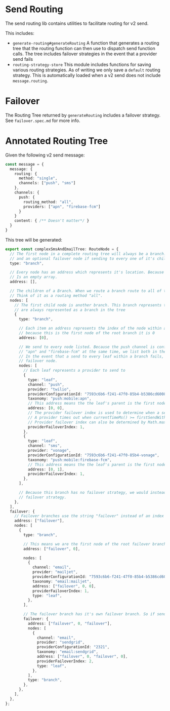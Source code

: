 # Send Routing

The send routing lib contains utilities to facilitate routing for v2 send.

This includes:

- `generate-routing#generateRouting` A function that generates a routing tree that the routing function can then use
  to dispatch send function calls. The tree includes failover strategies in the event that a provider
  send fails
- `routing-strategy-store` This module includes functions for saving various routing strategies.
  As of writing we only save a `default` routing strategy. This is automatically loaded when
  a v2 send does not include `message.routing`.

# Failover

The Routing Tree returned by `generateRouting` includes a failover strategy. See `failover.spec.md`
for more info.

# Annotated Routing Tree

Given the following v2 send message:

```ts
const message = {
  message: {
    routing: {
      method: "single",
      channels: ["push", "sms"]
    },
    channels: {
      push: {
        routing_method: "all",
        providers: ["apn", "firebase-fcm"]
      }
    }
    content: { /** Doesn't matter*/ }
  }
}
```

This tree will be generated:

```ts
export const complexSmsAndEmailTree: RouteNode = {
  // The first node in a complete routing tree will always be a branch. Branches can contain other nodes
  // and an optional failover node if sending to every one of it's child nodes fails.
  type: "branch",

  // Every node has an address which represents it's location. Because this is the root node it
  // Is an empty array.
  address: [],

  // The children of a Branch. When we route a branch route to all of the nodes it contains.
  // Think of it as a routing method "all".
  nodes: [
    // The first child node is another branch. This branch represents the "push" channel. Channels
    // are always represented as a branch in the tree
    {
      type: "branch",

      // Each item an address represents the index of the node within a branch by level
      // because this is the first node of the root branch it is 0
      address: [0],

      // We send to every node listed. Because the push channel is configured to use both
      // "apn" and "firebase-fcm" at the same time, we list both in these nodes.
      // In the event that a send to every leaf within a branch fails, we use the branches
      // failover node.
      nodes: [
        // Each leaf represents a provider to send to
        {
          type: "leaf",
          channel: "push",
          provider: "twilio",
          providerConfigurationId: "7593c6b6-f241-47f0-85b4-b5386cd60086",
          taxonomy: "push:mobile:apn",
          // This address means the the leaf's parent is the first node of the root and it is the first child of its parent
          address: [0, 0],
          // The provider failover index is used to determine when a send to a provider should timeout
          // A provider times out when currentTimeMs() >= firstSendWithChannelTimeMs + providerTimeoutMs * providerFailover index
          // Provider failover index can also be determined by Math.max(address.filter(a => a === "failover").length, 1)
          providerFailoverIndex: 1,
        },
        {
          type: "leaf",
          channel: "sms",
          provider: "vonage",
          providerConfigurationId: "7593c6b6-f241-47f0-85b4-vonage",
          taxonomy: "push:mobile:firebase-fcm",
          // This address means the the leaf's parent is the first node of the root and it is the second child of its parent
          address: [0, 1],
          providerFailoverIndex: 1,
        },
      ],

      // Because this branch has no failover strategy, we would instead try and use the parent
      // failover strategy.
    },
  ],
  failover: {
    // Failover branches use the string "failover" instead of an index to signify it's location
    address: ["failover"],
    nodes: [
      {
        type: "branch",

        // This means we are the first node of the root failover branch
        address: ["failover", 0],

        nodes: [
          {
            channel: "email",
            provider: "mailjet",
            providerConfigurationId: "7593c6b6-f241-47f0-85b4-b5386cd600er6",
            taxonomy: "email:mailjet",
            address: ["failover", 0, 0],
            providerFailoverIndex: 1,
            type: "leaf",
          },
        ],

        // The failover branch has it's own failover branch. So if sending to mailjet fails we use this.
        failover: {
          address: ["failover", 0, "failover"],
          nodes: [
            {
              channel: "email",
              provider: "sendgrid",
              providerConfigurationId: "2321",
              taxonomy: "email:sendgrid",
              address: ["failover", 0, "failover", 0],
              providerFailoverIndex: 2,
              type: "leaf",
            },
          ],
          type: "branch",
        },
      },
    ],
  },
};
```
